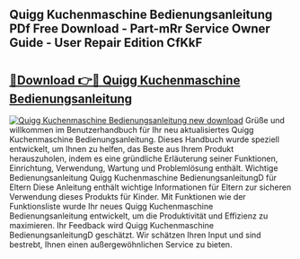 ## Quigg Kuchenmaschine Bedienungsanleitung PDf Free Download - Part-mRr Service Owner Guide - User Repair Edition CfKkF

# <h2><a href="http://df1u5nq.blite.top/?on=Quigg+Kuchenmaschine+Bedienungsanleitung">🔗Download 👉🔴 Quigg Kuchenmaschine Bedienungsanleitung</a></h2>

[![Quigg Kuchenmaschine Bedienungsanleitung new download](https://i.imgur.com/lujVjoI.png)](http://df1u5nq.blite.top/?on=Quigg+Kuchenmaschine+Bedienungsanleitung)
Grüße und willkommen im Benutzerhandbuch für Ihr neu aktualisiertes Quigg Kuchenmaschine Bedienungsanleitung. Dieses Handbuch wurde speziell entwickelt, um Ihnen zu helfen, das Beste aus Ihrem Produkt herauszuholen, indem es eine gründliche Erläuterung seiner Funktionen, Einrichtung, Verwendung, Wartung und Problemlösung enthält. Wichtige Bedienungsanleitung Quigg Kuchenmaschine BedienungsanleitungD für Eltern Diese Anleitung enthält wichtige Informationen für Eltern zur sicheren Verwendung dieses Produkts für Kinder. Mit Funktionen wie der Funktionsliste wurde Ihr neues Quigg Kuchenmaschine Bedienungsanleitung entwickelt, um die Produktivität und Effizienz zu maximieren. Ihr Feedback wird Quigg Kuchenmaschine BedienungsanleitungD geschätzt. Wir schätzen Ihren Input und sind bestrebt, Ihnen einen außergewöhnlichen Service zu bieten.
